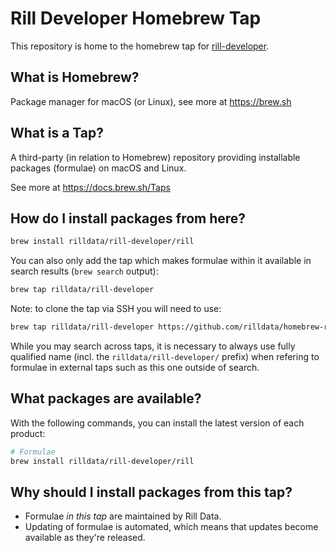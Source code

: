 # Rill Developer Homebrew Tap

This repository is home to the homebrew tap for [rill-developer](https://github.com/rilldata/rill-developer). 

## What is Homebrew?

Package manager for macOS (or Linux), see more at https://brew.sh

## What is a Tap?

A third-party (in relation to Homebrew) repository providing installable
packages (formulae) on macOS and Linux.

See more at https://docs.brew.sh/Taps

## How do I install packages from here?

```sh
brew install rilldata/rill-developer/rill
```

You can also only add the tap which makes formulae within it
available in search results (`brew search` output):

```sh
brew tap rilldata/rill-developer
```

Note: to clone the tap via SSH you will need to use:

```sh
brew tap rilldata/rill-developer https://github.com/rilldata/homebrew-rill-developer
```

While you may search across taps, it is necessary to always use
fully qualified name (incl. the `rilldata/rill-developer/` prefix)
when refering to formulae in external taps such as this one
outside of search.

## What packages are available?

With the following commands, you can install the latest version of each product:
```sh
# Formulae
brew install rilldata/rill-developer/rill
```

## Why should I install packages from this tap?

- Formulae _in this tap_ are maintained by Rill Data.
- Updating of formulae is automated, which means that updates become available as they're released.
